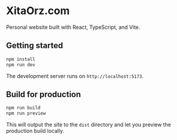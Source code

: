 # XitaOrz.com

Personal website built with React, TypeScript, and Vite.

## Getting started

```bash
npm install
npm run dev
```

The development server runs on `http://localhost:5173`.

## Build for production

```bash
npm run build
npm run preview
```

This will output the site to the `dist` directory and let you preview the production build locally.
